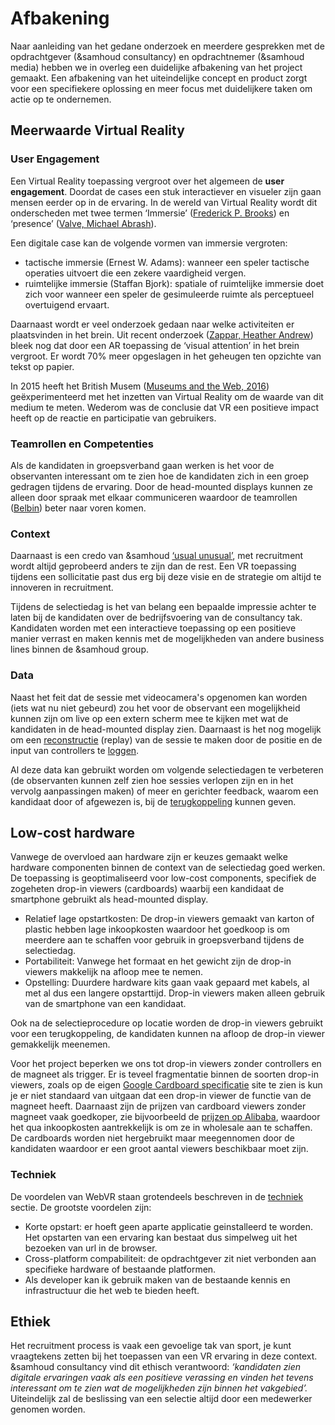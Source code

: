# Afbakening

Naar aanleiding van het gedane onderzoek en meerdere gesprekken met de opdrachtgever (&samhoud consultancy)  en opdrachtnemer (&samhoud media) hebben we in overleg een duidelijke afbakening van het project gemaakt. Een afbakening van het uiteindelijke concept en product zorgt voor een specifiekere oplossing en meer focus met duidelijkere taken om actie op te ondernemen.

## Meerwaarde Virtual Reality

### User Engagement
Een Virtual Reality toepassing vergroot over het algemeen de **user engagement**. Doordat de cases een stuk interactiever en visueler zijn gaan mensen eerder op in de ervaring. In de wereld van Virtual Reality wordt dit onderscheden met twee termen ‘Immersie’ ([Frederick P. Brooks](https://www.cs.unc.edu/~brooks/WhatsReal.pdf)) en ‘presence’ ([Valve, Michael Abrash](http://media.steampowered.com/apps/abrashblog/Abrash%20Dev%20Days%202014.pdf)). 

Een digitale case kan de volgende vormen van immersie vergroten:
* tactische immersie (Ernest W. Adams): wanneer een speler tactische operaties uitvoert die een zekere vaardigheid vergen.
* ruimtelijke immersie (Staffan Bjork): spatiale of ruimtelijke immersie doet zich voor wanneer een speler de gesimuleerde ruimte als perceptueel overtuigend ervaart.

Daarnaast wordt er veel onderzoek gedaan naar welke activiteiten er plaatsvinden in het brein. Uit recent onderzoek ([Zappar, Heather Andrew](https://www.zappar.com/blog/how-augmented-reality-affects-brain/)) bleek nog dat door een AR toepassing de ‘visual attention’ in het brein vergroot. Er wordt 70% meer opgeslagen in het geheugen ten opzichte van tekst op papier.

In 2015 heeft het British Musem ([Museums and the Web, 2016](https://mw2016.museumsandtheweb.com/paper/virtual-reality-at-the-british-museum-what-is-the-value-of-virtual-reality-environments-for-learning-by-children-and-young-people-schools-and-families/)) geëxperimenteerd met het inzetten van Virtual Reality om de waarde van dit medium te meten. Wederom was de conclusie dat VR een positieve impact heeft op de reactie en participatie van gebruikers.

### Teamrollen en Competenties
Als de kandidaten in groepsverband gaan werken is het voor de observanten interessant om te zien hoe de kandidaten zich in een groep gedragen tijdens de ervaring. Door de head-mounted displays kunnen ze alleen door spraak met elkaar communiceren waardoor de teamrollen ([Belbin](http://www.belbin.com/about/belbin-team-roles/)) beter naar voren komen.

### Context
Daarnaast is een credo van &samhoud [‘usual unusual’](http://consultancy.samhoud.com/en/about), met recruitment wordt altijd geprobeerd anders te zijn dan de rest. Een VR toepassing tijdens een sollicitatie past dus erg bij deze visie en de strategie om altijd te innoveren in recruitment.

Tijdens de selectiedag is het van belang een bepaalde impressie achter te laten bij de kandidaten over de bedrijfsvoering van de consultancy tak. Kandidaten worden met een interactieve toepassing op een positieve manier verrast en maken kennis met de mogelijkheden van andere business lines binnen de &samhoud group.

### Data
Naast het feit dat de sessie met videocamera's opgenomen kan worden (iets wat nu niet gebeurd) zou het voor de observant een mogelijkheid kunnen zijn om live op een extern scherm mee te kijken met wat de kandidaten in de head-mounted display zien. Daarnaast is het nog mogelijk om een [reconstructie](https://github.com/dmarcos/aframe-motion-capture-components) (replay) van de sessie te maken door de positie en de input van controllers te [loggen](https://www.npmjs.com/package/aframe-log-component).

Al deze data kan gebruikt worden om volgende selectiedagen te verbeteren (de observanten kunnen zelf zien hoe sessies verlopen zijn en in het vervolg aanpassingen maken) of meer en gerichter feedback, waarom een kandidaat door of afgewezen is, bij de [terugkoppeling](https://productbiografie.dandevri.es/research/SCENARIO.html) kunnen geven.

## Low-cost hardware
Vanwege de overvloed aan hardware zijn er keuzes gemaakt welke hardware componenten binnen de context van de selectiedag goed werken. De toepassing is geoptimaliseerd voor low-cost components, specifiek de zogeheten drop-in viewers (cardboards) waarbij een kandidaat de smartphone gebruikt als head-mounted display.

* Relatief lage opstartkosten: De drop-in viewers gemaakt van karton of plastic hebben lage inkoopkosten waardoor het goedkoop is om meerdere aan te schaffen voor gebruik in groepsverband tijdens de selectiedag.
* Portabiliteit: Vanwege het formaat en het gewicht zijn de drop-in viewers makkelijk na afloop mee te nemen.
* Opstelling: Duurdere hardware kits gaan vaak gepaard met kabels, al met al dus een langere opstarttijd. Drop-in viewers maken alleen gebruik van de smartphone van een kandidaat.


Ook na de selectieprocedure op locatie worden de drop-in viewers gebruikt voor een terugkoppeling, de kandidaten kunnen na afloop de drop-in viewer gemakkelijk meenemen.

Voor het project beperken we ons tot drop-in viewers zonder controllers en de magneet als trigger. Er is teveel fragmentatie binnen de soorten drop-in viewers, zoals op de eigen [Google Cardboard specificatie](https://vr.google.com/cardboard/get-cardboard/) site te zien is kun je er niet standaard van uitgaan dat een drop-in viewer de functie van de magneet heeft. Daarnaast zijn de prijzen van cardboard viewers zonder magneet vaak goedkoper, zie bijvoorbeeld de [prijzen op Alibaba](https://www.alibaba.com/trade/search?fsb=y&IndexArea=product_en&CatId=&SearchText=cardboard+viewer&viewtype=G), waardoor het qua inkoopkosten aantrekkelijk is om ze in wholesale aan te schaffen. De cardboards worden niet hergebruikt maar meegennomen door de kandidaten waardoor er een groot aantal viewers beschikbaar moet zijn.

### Techniek
De voordelen van WebVR staan grotendeels beschreven in de [techniek](https://productbiografie.dandevri.es/vr/TECH.html) sectie. De grootste voordelen zijn: 

* Korte opstart: er hoeft geen aparte applicatie geinstalleerd te worden. Het opstarten van een ervaring kan bestaat dus simpelweg uit het bezoeken van url in de browser.
* Cross-platform compabiliteit: de opdrachtgever zit niet verbonden aan specifieke hardware of bestaande platformen.
* Als developer kan ik gebruik maken van de bestaande kennis en infrastructuur die het web te bieden heeft.

## Ethiek
Het recruitment process is vaak een gevoelige tak van sport, je kunt vraagtekens zetten bij het toepassen van een VR ervaring in deze context. &samhoud consultancy vind dit ethisch verantwoord: *‘kandidaten zien digitale ervaringen vaak als een positieve verassing en vinden het tevens interessant om te zien wat de mogelijkheden zijn binnen het vakgebied’.* Uiteindelijk zal de beslissing van een selectie altijd door een medewerker genomen worden. 